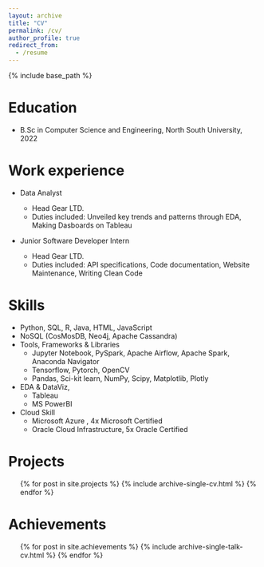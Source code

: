 ```yaml
---
layout: archive
title: "CV"
permalink: /cv/
author_profile: true
redirect_from:
  - /resume
---
```


{% include base_path %}

Education
======
* B.Sc in Computer Science and Engineering, North South University, 2022


Work experience
======
* Data Analyst
  * Head Gear LTD.
  * Duties included: Unveiled key trends and patterns through EDA, Making Dasboards on Tableau

* Junior Software Developer Intern
  * Head Gear LTD.
  * Duties included: API specifications, Code documentation, Website Maintenance, Writing Clean Code
  
Skills
======
* Python, SQL, R, Java, HTML, JavaScript
* NoSQL (CosMosDB, Neo4j, Apache Cassandra)
* Tools, Frameworks & Libraries
  * Jupyter Notebook, PySpark, Apache Airflow, Apache Spark, Anaconda Navigator
  * Tensorflow, Pytorch, OpenCV
  * Pandas, Sci-kit learn, NumPy, Scipy, Matplotlib, Plotly
* EDA & DataViz,
  * Tableau 
  * MS PowerBI
* Cloud Skill
  * Microsoft Azure , 4x Microsoft Certified
  * Oracle Cloud Infrastructure,  5x Oracle Certified
 
Projects
======
  <ul>{% for post in site.projects %}
    {% include archive-single-cv.html %}
  {% endfor %}</ul>

Achievements
======
  <ul>{% for post in site.achievements %}
    {% include archive-single-talk-cv.html %}
  {% endfor %}</ul>
  
